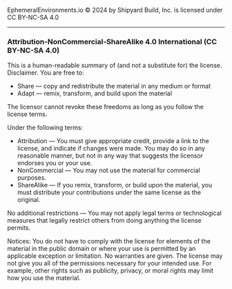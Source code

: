 EphemeralEnvironments.io © 2024 by Shipyard Build, Inc. is licensed under CC BY-NC-SA 4.0

---

### Attribution-NonCommercial-ShareAlike 4.0 International (CC BY-NC-SA 4.0)

This is a human-readable summary of (and not a substitute for) the license. Disclaimer.
You are free to:
  - Share — copy and redistribute the material in any medium or format
  - Adapt — remix, transform, and build upon the material

The licensor cannot revoke these freedoms as long as you follow the license terms.

Under the following terms:
  - Attribution — You must give appropriate credit, provide a link to the license, and indicate if changes were made. You may do so in any reasonable manner, but not in any way that suggests the licensor endorses you or your use.
  - NonCommercial — You may not use the material for commercial purposes.
  - ShareAlike — If you remix, transform, or build upon the material, you must distribute your contributions under the same license as the original.

No additional restrictions — You may not apply legal terms or technological measures that legally restrict others from doing anything the license permits.

Notices:
You do not have to comply with the license for elements of the material in the public domain or where your use is permitted by an applicable exception or limitation.
No warranties are given. The license may not give you all of the permissions necessary for your intended use. For example, other rights such as publicity, privacy, or moral rights may limit how you use the material.
